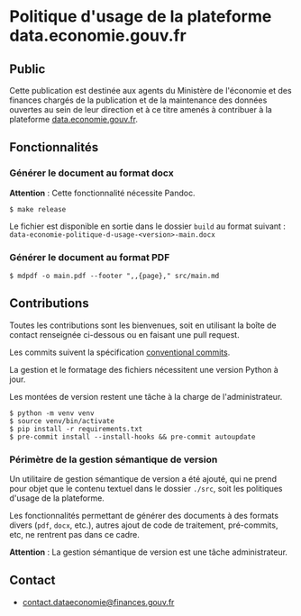 # Politique d'usage de la plateforme data.economie.gouv.fr

## Public

Cette publication est destinée aux agents du Ministère de l'économie et des finances chargés de la publication et de la
maintenance des données ouvertes au sein de leur direction et à ce titre amenés à contribuer à la plateforme
[data.economie.gouv.fr](https://data.economie.gouv.fr).

## Fonctionnalités

### Générer le document au format docx

**Attention** : Cette fonctionnalité nécessite Pandoc.

```
$ make release
```

Le fichier est disponible en sortie dans le dossier `build` au format suivant :
`data-economie-politique-d-usage-<version>-main.docx`

### Générer le document au format PDF

```
$ mdpdf -o main.pdf --footer ",,{page}," src/main.md
```

## Contributions

Toutes les contributions sont les bienvenues, soit en utilisant la boîte de contact renseignée ci-dessous ou en faisant
une pull request.

Les commits suivent la spécification [conventional commits](https://www.conventionalcommits.org/fr/v1.0.0/).

La gestion et le formatage des fichiers nécessitent une version Python à jour.

Les montées de version restent une tâche à la charge de l'administrateur.

```
$ python -m venv venv
$ source venv/bin/activate
$ pip install -r requirements.txt
$ pre-commit install --install-hooks && pre-commit autoupdate
```

### Périmètre de la gestion sémantique de version

Un utilitaire de gestion sémantique de version a été ajouté, qui ne prend pour objet que le contenu textuel dans le
dossier `./src`, soit les politiques d'usage de la plateforme.

Les fonctionnalités permettant de générer des documents à des formats divers (`pdf`, `docx`, etc.), autres ajout de code
de traitement, pré-commits, etc, ne rentrent pas dans ce cadre.

**Attention** : La gestion sémantique de version est une tâche administrateur.

## Contact

- [contact.dataeconomie@finances.gouv.fr](mailto:contact.dataeconomie@finances.gouv.fr)
